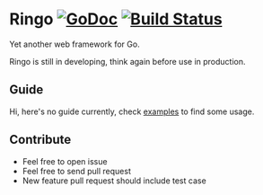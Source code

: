 # Ringo [![GoDoc](http://img.shields.io/badge/go-documentation-blue.svg?style=flat-square)](http://godoc.org/github.com/jjyr/ringo) [![Build Status](https://travis-ci.org/jjyr/ringo.svg?branch=master)](https://travis-ci.org/jjyr/ringo)

Yet another web framework for Go.

Ringo is still in developing, think again before use in production.

## Guide

Hi, here's no guide currently, check [examples](examples) to find some usage.

## Contribute

* Feel free to open issue
* Feel free to send pull request
* New feature pull request should include test case
